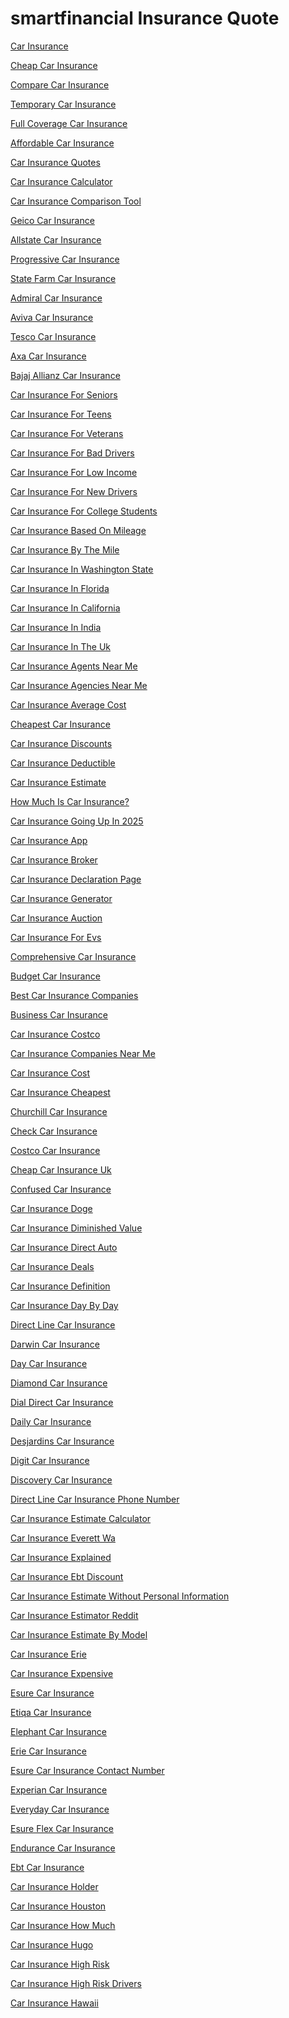 <h1>smartfinancial Insurance Quote</h1><p><a href="post/car-insurance.md">Car Insurance</a></p>
<p><a href="post/cheap-car-insurance.md">Cheap Car Insurance</a></p>
<p><a href="post/compare-car-insurance.md">Compare Car Insurance</a></p>
<p><a href="post/temporary-car-insurance.md">Temporary Car Insurance</a></p>
<p><a href="post/full-coverage-car-insurance.md">Full Coverage Car Insurance</a></p>
<p><a href="post/affordable-car-insurance.md">Affordable Car Insurance</a></p>
<p><a href="post/car-insurance-quotes.md">Car Insurance Quotes</a></p>
<p><a href="post/car-insurance-calculator.md">Car Insurance Calculator</a></p>
<p><a href="post/car-insurance-comparison-tool.md">Car Insurance Comparison Tool</a></p>
<p><a href="post/geico-car-insurance.md">Geico Car Insurance</a></p>
<p><a href="post/allstate-car-insurance.md">Allstate Car Insurance</a></p>
<p><a href="post/progressive-car-insurance.md">Progressive Car Insurance</a></p>
<p><a href="post/state-farm-car-insurance.md">State Farm Car Insurance</a></p>
<p><a href="post/admiral-car-insurance.md">Admiral Car Insurance</a></p>
<p><a href="post/aviva-car-insurance.md">Aviva Car Insurance</a></p>
<p><a href="post/tesco-car-insurance.md">Tesco Car Insurance</a></p>
<p><a href="post/axa-car-insurance.md">Axa Car Insurance</a></p>
<p><a href="post/bajaj-allianz-car-insurance.md">Bajaj Allianz Car Insurance</a></p>
<p><a href="post/car-insurance-for-seniors.md">Car Insurance For Seniors</a></p>
<p><a href="post/car-insurance-for-teens.md">Car Insurance For Teens</a></p>
<p><a href="post/car-insurance-for-veterans.md">Car Insurance For Veterans</a></p>
<p><a href="post/car-insurance-for-bad-drivers.md">Car Insurance For Bad Drivers</a></p>
<p><a href="post/car-insurance-for-low-income.md">Car Insurance For Low Income</a></p>
<p><a href="post/car-insurance-for-new-drivers.md">Car Insurance For New Drivers</a></p>
<p><a href="post/car-insurance-for-college-students.md">Car Insurance For College Students</a></p>
<p><a href="post/car-insurance-based-on-mileage.md">Car Insurance Based On Mileage</a></p>
<p><a href="post/car-insurance-by-the-mile.md">Car Insurance By The Mile</a></p>
<p><a href="post/car-insurance-in-washington-state.md">Car Insurance In Washington State</a></p>
<p><a href="post/car-insurance-in-florida.md">Car Insurance In Florida</a></p>
<p><a href="post/car-insurance-in-california.md">Car Insurance In California</a></p>
<p><a href="post/car-insurance-in-india.md">Car Insurance In India</a></p>
<p><a href="post/car-insurance-in-the-uk.md">Car Insurance In The Uk</a></p>
<p><a href="post/car-insurance-agents-near-me.md">Car Insurance Agents Near Me</a></p>
<p><a href="post/car-insurance-agencies-near-me.md">Car Insurance Agencies Near Me</a></p>
<p><a href="post/car-insurance-average-cost.md">Car Insurance Average Cost</a></p>
<p><a href="post/cheapest-car-insurance.md">Cheapest Car Insurance</a></p>
<p><a href="post/car-insurance-discounts.md">Car Insurance Discounts</a></p>
<p><a href="post/car-insurance-deductible.md">Car Insurance Deductible</a></p>
<p><a href="post/car-insurance-estimate.md">Car Insurance Estimate</a></p>
<p><a href="post/how-much-is-car-insurance?.md">How Much Is Car Insurance?</a></p>
<p><a href="post/car-insurance-going-up-in-2025.md">Car Insurance Going Up In 2025</a></p>
<p><a href="post/car-insurance-app.md">Car Insurance App</a></p>
<p><a href="post/car-insurance-broker.md">Car Insurance Broker</a></p>
<p><a href="post/car-insurance-declaration-page.md">Car Insurance Declaration Page</a></p>
<p><a href="post/car-insurance-generator.md">Car Insurance Generator</a></p>
<p><a href="post/car-insurance-auction.md">Car Insurance Auction</a></p>
<p><a href="post/car-insurance-for-evs.md">Car Insurance For Evs</a></p>
<p><a href="post/comprehensive-car-insurance.md">Comprehensive Car Insurance</a></p>
<p><a href="post/budget-car-insurance.md">Budget Car Insurance</a></p>
<p><a href="post/best-car-insurance-companies.md">Best Car Insurance Companies</a></p>
<p><a href="post/business-car-insurance.md">Business Car Insurance</a></p>
<p><a href="post/car-insurance-costco.md">Car Insurance Costco</a></p>
<p><a href="post/car-insurance-companies-near-me.md">Car Insurance Companies Near Me</a></p>
<p><a href="post/car-insurance-cost.md">Car Insurance Cost</a></p>
<p><a href="post/car-insurance-cheapest.md">Car Insurance Cheapest</a></p>
<p><a href="post/churchill-car-insurance.md">Churchill Car Insurance</a></p>
<p><a href="post/check-car-insurance.md">Check Car Insurance</a></p>
<p><a href="post/costco-car-insurance.md">Costco Car Insurance</a></p>
<p><a href="post/cheap-car-insurance-uk.md">Cheap Car Insurance Uk</a></p>
<p><a href="post/confused-car-insurance.md">Confused Car Insurance</a></p>
<p><a href="post/car-insurance-doge.md">Car Insurance Doge</a></p>
<p><a href="post/car-insurance-diminished-value.md">Car Insurance Diminished Value</a></p>
<p><a href="post/car-insurance-direct-auto.md">Car Insurance Direct Auto</a></p>
<p><a href="post/car-insurance-deals.md">Car Insurance Deals</a></p>
<p><a href="post/car-insurance-definition.md">Car Insurance Definition</a></p>
<p><a href="post/car-insurance-day-by-day.md">Car Insurance Day By Day</a></p>
<p><a href="post/direct-line-car-insurance.md">Direct Line Car Insurance</a></p>
<p><a href="post/darwin-car-insurance.md">Darwin Car Insurance</a></p>
<p><a href="post/day-car-insurance.md">Day Car Insurance</a></p>
<p><a href="post/diamond-car-insurance.md">Diamond Car Insurance</a></p>
<p><a href="post/dial-direct-car-insurance.md">Dial Direct Car Insurance</a></p>
<p><a href="post/daily-car-insurance.md">Daily Car Insurance</a></p>
<p><a href="post/desjardins-car-insurance.md">Desjardins Car Insurance</a></p>
<p><a href="post/digit-car-insurance.md">Digit Car Insurance</a></p>
<p><a href="post/discovery-car-insurance.md">Discovery Car Insurance</a></p>
<p><a href="post/direct-line-car-insurance-phone-number.md">Direct Line Car Insurance Phone Number</a></p>
<p><a href="post/car-insurance-estimate-calculator.md">Car Insurance Estimate Calculator</a></p>
<p><a href="post/car-insurance-everett-wa.md">Car Insurance Everett Wa</a></p>
<p><a href="post/car-insurance-explained.md">Car Insurance Explained</a></p>
<p><a href="post/car-insurance-ebt-discount.md">Car Insurance Ebt Discount</a></p>
<p><a href="post/car-insurance-estimate-without-personal-information.md">Car Insurance Estimate Without Personal Information</a></p>
<p><a href="post/car-insurance-estimator-reddit.md">Car Insurance Estimator Reddit</a></p>
<p><a href="post/car-insurance-estimate-by-model.md">Car Insurance Estimate By Model</a></p>
<p><a href="post/car-insurance-erie.md">Car Insurance Erie</a></p>
<p><a href="post/car-insurance-expensive.md">Car Insurance Expensive</a></p>
<p><a href="post/esure-car-insurance.md">Esure Car Insurance</a></p>
<p><a href="post/etiqa-car-insurance.md">Etiqa Car Insurance</a></p>
<p><a href="post/elephant-car-insurance.md">Elephant Car Insurance</a></p>
<p><a href="post/erie-car-insurance.md">Erie Car Insurance</a></p>
<p><a href="post/esure-car-insurance-contact-number.md">Esure Car Insurance Contact Number</a></p>
<p><a href="post/experian-car-insurance.md">Experian Car Insurance</a></p>
<p><a href="post/everyday-car-insurance.md">Everyday Car Insurance</a></p>
<p><a href="post/esure-flex-car-insurance.md">Esure Flex Car Insurance</a></p>
<p><a href="post/endurance-car-insurance.md">Endurance Car Insurance</a></p>
<p><a href="post/ebt-car-insurance.md">Ebt Car Insurance</a></p>
<p><a href="post/car-insurance-holder.md">Car Insurance Holder</a></p>
<p><a href="post/car-insurance-houston.md">Car Insurance Houston</a></p>
<p><a href="post/car-insurance-how-much.md">Car Insurance How Much</a></p>
<p><a href="post/car-insurance-hugo.md">Car Insurance Hugo</a></p>
<p><a href="post/car-insurance-high-risk.md">Car Insurance High Risk</a></p>
<p><a href="post/car-insurance-high-risk-drivers.md">Car Insurance High Risk Drivers</a></p>
<p><a href="post/car-insurance-hawaii.md">Car Insurance Hawaii</a></p>

